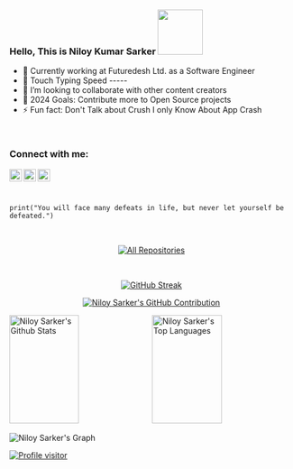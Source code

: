 ### Hello, This is Niloy Kumar Sarker <img src="https://raw.githubusercontent.com/MartinHeinz/MartinHeinz/master/wave.gif" height="80px">

- 🏨 Currently working at Futuredesh Ltd. as a Software Engineer
- 💬 Touch Typing Speed -----
- 👯 I’m looking to collaborate with other content creators
- 🥅 2024 Goals: Contribute more to Open Source projects
- ⚡ Fun fact: Don't Talk about Crush I only Know About App Crash

<br />

### Connect with me:

<a href="https://www.linkedin.com/in/niloysarker/">
  <img align="left" alt="neelniloy | LinkedIn" width="22px" src="https://www.logo.wine/a/logo/LinkedIn/LinkedIn-Icon-Logo.wine.svg" />
</a>
<a href="https://facebook.com/neel.niloya">
  <img align="left" alt="neelniloy | Medium" width="22px" src="https://www.logo.wine/a/logo/Facebook/Facebook-f_Logo-Blue-Logo.wine.svg" />
</a>
<a href="https://www.instagram.com/niloy_kumar_sarker">
  <img align="left" alt="niloy_kumar_sarker | Instagram" width="22px" src="https://www.logo.wine/a/logo/Instagram/Instagram-Logo.wine.svg" />
</a>

<br />
<br />

 
```tsx

print("You will face many defeats in life, but never let yourself be defeated.")

```

<br/>

<p align="center" width="100%">
  <a href="https://github.com/neelniloy?tab=repositories" target="_blank"><img alt="All Repositories" title="All Repositories" src="https://img.shields.io/badge/-All%20Repositories-2962FF?style=for-the-badge&logo=koding&logoColor=white"/></a>
</p>

<br/>

<p align="center" width="100%">
  <a href="https://git.io/streak-stats"><img src="http://github-readme-streak-stats.herokuapp.com?user=neelniloy&theme=radical" alt="GitHub Streak" /></a>
</p>

<p align="center" width="100%">
  <a href="https://github.com/neelniloy">
    <img src="https://github-profile-summary-cards.vercel.app/api/cards/profile-details?username=neelniloy&theme=radical" alt="Niloy Sarker's GitHub Contribution"/>
  </a>
</p>

<a> 
    <a href="https://github.com/neelniloy"><img alt="Niloy Sarker's Github Stats" src="https://github-readme-stats-mu-one-52.vercel.app/api?username=neelniloy&show_icons=true&count_private=true&theme=react&border_color=7F3FBF&bg_color=0D1117&title_color=F85D7F&icon_color=F8D866" height="192px" width="49.5%"/></a>
  <a href="https://github.com/neelniloy"><img alt="Niloy Sarker's Top Languages" src="https://denvercoder1-github-readme-stats.vercel.app/api/top-langs/?username=neelniloy&langs_count=8&layout=compact&theme=react&border_color=7F3FBF&bg_color=0D1117&title_color=F85D7F&icon_color=F8D866" height="192px" width="49.5%"/></a>
  <br/>
</a>


![Niloy Sarker's Graph](https://github-readme-activity-graph.vercel.app/graph?username=neelniloy&custom_title=Niloy%20Sarker's%20GitHub%20Activity%20Graph&bg_color=0D1117&color=7F3FBF&line=7F3FBF&point=7F3FBF&area_color=FFFFFF&title_color=FFFFFF&area=true)

<a align="center" width="100%" href="https://komarev.com/ghpvc/?username=neelniloy">
  <img align="center" src="https://komarev.com/ghpvc/?username=neelniloy&label=Visitors&color=0e75b6&style=flat" alt="Profile visitor" />
</a>
